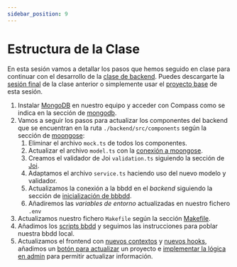 ```yaml
---
sidebar_position: 9
---
```


# Estructura de la Clase

En esta sesión vamos a detallar los pasos que hemos seguido en clase para continuar con el desarrollo de la [clase de backend](../backend/setup). Puedes descargarte la [sesión final](https://github.com/lucferbux/Taller-Backend/tree/final_version) de la clase anterior o simplemente usar el [proyecto base](https://github.com/lucferbux/Taller-BBDD) de esta sesión.

1. Instalar [MongoDB](https://www.mongodb.com) en nuestro equipo y acceder con Compass como se indica en la sección de [mongodb](./mongodb).
2. Vamos a seguir los pasos para actualizar los componentes del backend que se encuentran en la ruta `./backend/src/components` según la sección de [moongose](./mongoose):
    1. Eliminar el archivo `mock.ts` de todos los componentes.
    2. Actualizar el archivo `model.ts` con la [conexión a moongose](./mongoose#esquemas-y-documentos).
    3. Creamos el validador de Joi `validation.ts` siguiendo la sección de [Joi](./joi).
    4. Adaptamos el archivo `service.ts` haciendo uso del nuevo modelo y validador.
    5. Actualizamos la conexión a la bbdd en el *backend* siguiendo la sección de [inicialización de bbbdd](./mongoose#inicialización).
    6. Añadiremos las *variables de entorno* actualizadas en nuestro fichero `.env`
3. Actualizamos nuestro fichero `Makefile` según la sección [Makefile](./makefile).
4. Añadimos los [scripts bbdd](./scripts) y seguimos las instrucciones para poblar nuestra bbdd local.
5. Actualizamos el frontend con [nuevos contextos](./frontend#contexto-para-proyectos) y [nuevos hooks](./frontend#nuevos-hooks), añadimos un [botón para actualizar](./frontend#botón-de-actualizar) un proyecto e [implementar la lógica en admin](./frontend#cambios-en-admin) para permitir actualizar información.
